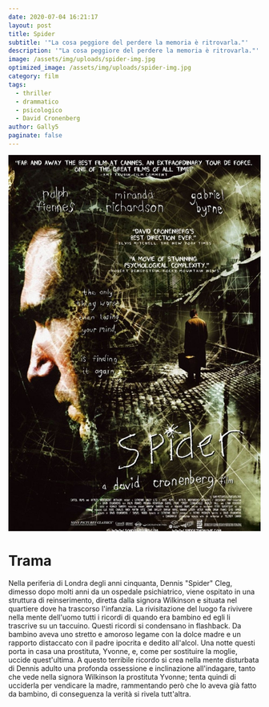 ```yaml
---
date: 2020-07-04 16:21:17
layout: post
title: Spider
subtitle: '"La cosa peggiore del perdere la memoria è ritrovarla."'
description: '"La cosa peggiore del perdere la memoria è ritrovarla."'
image: /assets/img/uploads/spider-img.jpg
optimized_image: /assets/img/uploads/spider-img.jpg
category: film
tags:
  - thriller
  - drammatico
  - psicologico
  - David Cronenberg
author: Gally5
paginate: false
---
```

![](/assets/img/uploads/spider-locandina.jpg)



# Trama

Nella periferia di Londra degli anni cinquanta, Dennis "Spider" Cleg, dimesso dopo molti anni da un ospedale psichiatrico, viene ospitato in una struttura di reinserimento, diretta dalla signora Wilkinson e situata nel quartiere dove ha trascorso l'infanzia. La rivisitazione del luogo fa rivivere nella mente dell'uomo tutti i ricordi di quando era bambino ed egli li trascrive su un taccuino. Questi ricordi si condensano in flashback. Da bambino aveva uno stretto e amoroso legame con la dolce madre e un rapporto distaccato con il padre ipocrita e dedito all'alcol. Una notte questi porta in casa una prostituta, Yvonne, e, come per sostituire la moglie, uccide quest'ultima. A questo terribile ricordo si crea nella mente disturbata di Dennis adulto una profonda ossessione e inclinazione all'indagare, tanto che vede nella signora Wilkinson la prostituta Yvonne; tenta quindi di ucciderla per vendicare la madre, rammentando però che lo aveva già fatto da bambino, di conseguenza la verità si rivela tutt'altra.